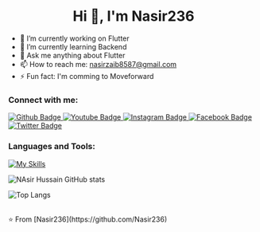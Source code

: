 

  <h1 align="center">Hi 👋, I'm Nasir236 </h1>
 
 - 🔭 I’m currently working on Flutter
 - 🌱 I’m currently learning Backend
 - 💬 Ask me anything about Flutter 
 - 📫 How to reach me: nasirzaib8587@gmail.com
 - ⚡ Fun fact: I'm comming to Moveforward
   
 ### Connect with me:
 <div id="badges">
   <a href="https://github.com/Nasir236">
     <img src="https://img.shields.io/badge/Github-white?style=for-the-badge&logo=Github&logoColor=black" alt="Github Badge"/>
   </a>
   <a href="https://www.youtube.com/channel/@NasirHussain-gj4pn">
     <img src="https://img.shields.io/badge/YouTube-red?style=for-the-badge&logo=youtube&logoColor=white" alt="Youtube Badge"/>
   </a>
    <a href="https://www.instagram.com/nasirzaib8587">
     <img src="https://img.shields.io/badge/Instagram-purple?style=for-the-badge&logo=instagram&logoColor=white" alt="Instagram Badge"/>
   </a>
    <a href="https://fb.com/Nasir-Hussain/100035349900432/?mibextid=JRoKG">
     <img src="https://img.shields.io/badge/Facebook-blue?style=for-the-badge&logo=facebook&logoColor=white" alt="Facebook Badge"/>
   </a>
    <a href="https://twitter.com/@NasirHussain85">
     <img src="https://img.shields.io/badge/Twitter-blue?style=for-the-badge&logo=twitter&logoColor=white" alt="Twitter Badge"/>
   </a>
 </div>
 
 ### Languages and Tools:
 [![My Skills](https://skillicons.dev/icons?i=flutter,dart,firebase,github,git,postman,figma,xd&perline=5)](https://skillicons.dev)
 
 ![NAsir Hussain GitHub stats](https://github-readme-stats.vercel.app/api?username=Nasir236&show_icons=true&theme=dark)
 
 ![Top Langs](https://github-readme-stats.vercel.app/api/top-langs/?username=Nasir236&theme=dark)
 
 
 <br>
 ⭐️ From [Nasir236](https://github.com/Nasir236)
